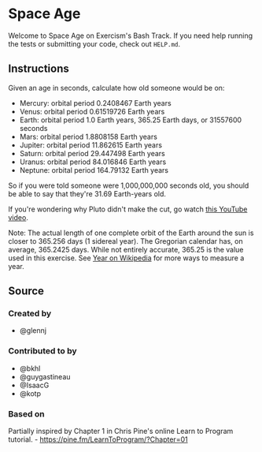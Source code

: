 # Space Age

Welcome to Space Age on Exercism's Bash Track.
If you need help running the tests or submitting your code, check out `HELP.md`.

## Instructions

Given an age in seconds, calculate how old someone would be on:

- Mercury: orbital period 0.2408467 Earth years
- Venus: orbital period 0.61519726 Earth years
- Earth: orbital period 1.0 Earth years, 365.25 Earth days, or 31557600 seconds
- Mars: orbital period 1.8808158 Earth years
- Jupiter: orbital period 11.862615 Earth years
- Saturn: orbital period 29.447498 Earth years
- Uranus: orbital period 84.016846 Earth years
- Neptune: orbital period 164.79132 Earth years

So if you were told someone were 1,000,000,000 seconds old, you should
be able to say that they're 31.69 Earth-years old.

If you're wondering why Pluto didn't make the cut, go watch [this YouTube video][pluto-video].

Note: The actual length of one complete orbit of the Earth around the sun is closer to 365.256 days (1 sidereal year).
The Gregorian calendar has, on average, 365.2425 days.
While not entirely accurate, 365.25 is the value used in this exercise.
See [Year on Wikipedia][year] for more ways to measure a year.

[pluto-video]: https://www.youtube.com/watch?v=Z_2gbGXzFbs
[year]: https://en.wikipedia.org/wiki/Year#Summary

## Source

### Created by

- @glennj

### Contributed to by

- @bkhl
- @guygastineau
- @IsaacG
- @kotp

### Based on

Partially inspired by Chapter 1 in Chris Pine's online Learn to Program tutorial. - https://pine.fm/LearnToProgram/?Chapter=01